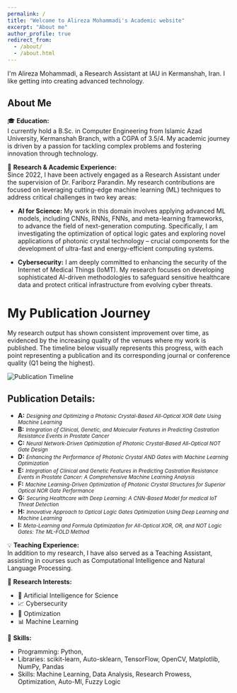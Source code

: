 ```yaml
---
permalink: /
title: "Welcome to Alireza Mohammadi's Academic website"
excerpt: "About me"
author_profile: true
redirect_from:
  - /about/
  - /about.html
---
```


I'm Alireza Mohammadi, a Research Assistant at IAU in Kermanshah, Iran. I like getting into creating advanced technology.

## About Me

🎓 **Education:**  
I currently hold a B.Sc. in Computer Engineering from Islamic Azad University, Kermanshah Branch, with a CGPA of 3.5/4. My academic journey is driven by a passion for tackling complex problems and fostering innovation through technology.

🔬 **Research & Academic Experience:**  
Since 2022, I have been actively engaged as a Research Assistant under the supervision of Dr. Fariborz Parandin.  My research contributions are focused on leveraging cutting-edge machine learning (ML) techniques to address critical challenges in two key areas:

* **AI for Science:**  My work in this domain involves applying advanced ML models, including CNNs, RNNs, FNNs, and meta-learning frameworks, to advance the field of next-generation computing.  Specifically, I am investigating the optimization of optical logic gates and exploring novel applications of photonic crystal technology – crucial components for the development of ultra-fast and energy-efficient computing systems.

* **Cybersecurity:**  I am deeply committed to enhancing the security of the Internet of Medical Things (IoMT). My research focuses on developing sophisticated AI-driven methodologies to safeguard sensitive healthcare data and protect critical infrastructure from evolving cyber threats.

# My Publication Journey

My research output has shown consistent improvement over time, as evidenced by the increasing quality of the venues where my work is published. The timeline below visually represents this progress, with each point representing a publication and its corresponding journal or conference quality (Q1 being the highest).

![Publication Timeline](https://alirezamohamadiam.github.io/images/publication_timeline.png)  <!-- Replace with your image filename -->

## Publication Details:

* **A:** *<small>Designing and Optimizing a Photonic Crystal-Based All-Optical XOR Gate Using Machine Learning</small>*
* **B:** *<small>Integration of Clinical, Genetic, and Molecular Features in Predicting Castration Resistance Events in Prostate Cancer</small>*
* **C:** *<small>Neural Network-Driven Optimization of Photonic Crystal-Based All-Optical NOT Gate Design</small>*
* **D:** *<small>Enhancing the Performance of Photonic Crystal AND Gates with Machine Learning Optimization</small>*
* **E:** *<small>Integration of Clinical and Genetic Features in Predicting Castration Resistance Events in Prostate Cancer: A Comprehensive Machine Learning Analysis</small>*
* **F:** *<small>Machine Learning-Driven Optimization of Photonic Crystal Structures for Superior Optical NOR Gate Performance</small>*
* **G:** *<small>Securing Healthcare with Deep Learning: A CNN-Based Model for medical IoT Threat Detection</small>*
* **H:** *<small>Innovative Approach to Optical Logic Gates Optimization Using Deep Learning and Machine Learning</small>*
* **I:** *<small>Meta-Learning and Formula Optimization for All-Optical XOR, OR, and NOT Logic Gates: The ML-FOLD Method</small>*

💡 **Teaching Experience:**  
In addition to my research, I have also served as a Teaching Assistant, assisting in courses such as Computational Intelligence and Natural Language Processing. 

🚀 **Research Interests:**
- 🤖 Artificial Intelligence for Science
- 📈 Cybersecurity
- 🔧 Optimization
- 📊 Machine Learning


🔧 **Skills:**
- Programming: Python, 
- Libraries: scikit-learn, Auto-sklearn, TensorFlow, OpenCV, Matplotlib, NumPy, Pandas
- Skills: Machine Learning, Data Analysis, Research Prowess, Optimization, Auto-Ml, Fuzzy Logic


